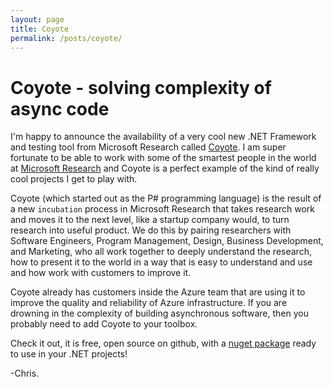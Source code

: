 ```yaml
---
layout: page
title: Coyote
permalink: /posts/coyote/
---
```


# Coyote - solving complexity of async code

I'm happy to announce the availability of a very cool new .NET Framework and testing tool from
Microsoft Research called [Coyote](http://microsoft.github.io/coyote/).  I am super fortunate to be
able to work with some of the smartest people in the world at [Microsoft
Research](https://www.microsoft.com/en-us/research/) and Coyote is a perfect example of the kind of
really cool projects I get to play with.

Coyote (which started out as the P# programming language) is the result of a new `incubation`
process in Microsoft Research that takes research work and moves it to the next level, like a
startup company would, to turn research into useful product.  We do this by pairing researchers with
Software Engineers, Program Management, Design, Business Development, and Marketing, who all work
together to deeply understand the research, how to present it to the world in a way that is easy
to understand and use and how work with customers to improve it.

Coyote already has customers inside the Azure team that are using it to improve the quality and
reliability of Azure infrastructure.  If you are drowning in the complexity of building asynchronous
software, then you probably need to add Coyote to your toolbox.

Check it out, it is free, open source on github, with a [nuget
package](https://www.nuget.org/packages/Microsoft.Coyote/) ready to use in your .NET projects!

-Chris.